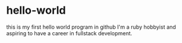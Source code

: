 # hello-world
this is my first hello world program in github
I'm a ruby hobbyist and aspiring to have a career in fullstack development.
